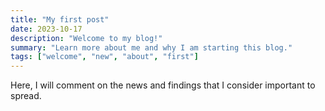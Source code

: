 ```yaml
---
title: "My first post"
date: 2023-10-17
description: "Welcome to my blog!"
summary: "Learn more about me and why I am starting this blog."
tags: ["welcome", "new", "about", "first"]
---
```

Here, I will comment on the news and findings that I consider important to spread.